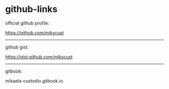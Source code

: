 # github-links

official github profile:

https://github.com/mikscust

---

github gist:

https://gist.github.com/mikscust

---

gitbook:

mikaela-custodio.gitbook.io
